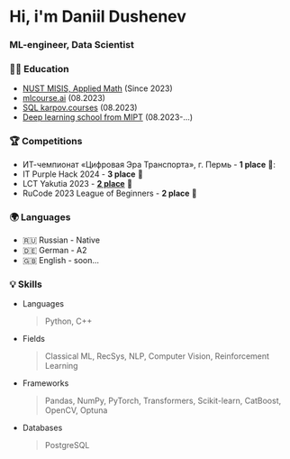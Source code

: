 # Hi, i'm Daniil Dushenev

### ML-engineer, Data Scientist

### 👨‍🎓 Education
* [NUST MISIS, Applied Math](https://misis.ru/applicants/admission/baccalaureate-and-specialty/faculties/math/) (Since 2023)
* [mlcourse.ai](https://mlcourse.ai/) (08.2023)
* [SQL karpov.courses](https://karpov.courses/simulator-sql) (08.2023)
* [Deep learning school from MIPT](https://dls.samcs.ru/) (08.2023-...)


### 🏆 Competitions
* ИТ-чемпионат «Цифровая Эра Транспорта», г. Пермь - **1 place** 🥇:
* IT Purple Hack 2024 - **3 place** :3rd_place_medal:
* LCT Yakutia 2023 - [**2 place**](https://rpp.mos.ru/services/files/2023/12/27/b714ec9739824b729d68c8946f79745f.pdf) 🥈
* RuCode 2023 League of Beginners - **2 place** 🥈


### :earth_africa: Languages
* 🇷🇺 Russian - Native
* 🇩🇪 German - A2
* 🇬🇧 English  - soon...


### :bulb: Skills

* Languages
  > Python, C++

* Fields
  > Classical ML, RecSys, NLP, Computer Vision, Reinforcement Learning

* Frameworks
  > Pandas, NumPy, PyTorch, Transformers, Scikit-learn, CatBoost, OpenCV, Optuna

* Databases
  > PostgreSQL
